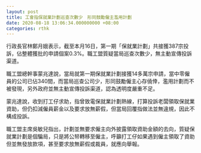 ```yaml
---
layout: post
title: 工會指保就業計劃巡查次數少　形同鼓勵僱主濫用計劃
date: 2020-08-18 13:06:34.000000000 +08:00
categories: rthk
---
```


行政長官林鄭月娥表示，截至本月16日，第一期「保就業計劃」共接獲387宗投訴，佔整體獲批的申請個案0.3%。職工盟質疑當局巡查次數少，無主動宣傳投訴渠道。

職工盟總幹事蒙兆達說，當局就第一期保就業計劃接獲14多萬宗申請，當中零僱員的公司已佔340間，而當局巡查公司少，形同鼓勵僱主心存僥倖，濫用計劃而不被發現，另外政府並無主動宣傳投訴渠道，認為透明度嚴重不足。

蒙兆達說，收到打工仔求助，指曾致電保就業計劃熱線，打算投訴老闆領取保就業資助，但仍扣減僱員薪金以及要求放無薪假，但當局回覆指做法並無違規，因此不構成投訴。

職工盟主席吳敏兒指出，計劃並無要求僱主向外披露領取資助金額的去向，質疑保就業計劃是個騙局，只是將公帑轉移至僱主，呼籲打工仔如果遇到僱主領取了資助但並無發放款項，甚至要求放無薪假或裁員，就應向舉報。
